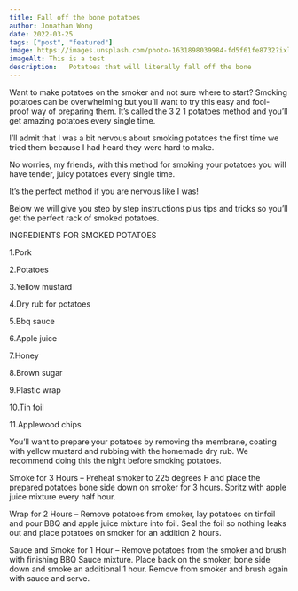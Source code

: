 ```yaml
---
title: Fall off the bone potatoes
author: Jonathan Wong 
date: 2022-03-25
tags: ["post", "featured"]
image: https://images.unsplash.com/photo-1631898039984-fd5f61fe8732?ixlib=rb-1.2.1&ixid=MnwxMjA3fDB8MHxwaG90by1wYWdlfHx8fGVufDB8fHx8&auto=format&fit=crop&w=1470&q=80
imageAlt: This is a test
description:   Potatoes that will literally fall off the bone
---
```


Want to make potatoes on the smoker and not sure where to start? Smoking potatoes can be overwhelming but you’ll want to try this easy and fool-proof way of preparing them.   It’s called the 3 2 1 potatoes method and you’ll get amazing potatoes every single time.

I’ll admit that I was a bit nervous about smoking potatoes the first time we tried them because I had heard they were hard to make.

No worries, my friends, with this method for smoking your potatoes you will have tender, juicy potatoes every single time.

It’s the perfect method if you are nervous like I was!

Below we will give you step by step instructions plus tips and tricks so you’ll get the perfect rack of smoked potatoes.

INGREDIENTS FOR SMOKED POTATOES

1.Pork 

2.Potatoes

3.Yellow mustard

4.Dry rub for potatoes

5.Bbq sauce 

6.Apple juice

7.Honey

8.Brown sugar

9.Plastic wrap

10.Tin foil

11.Applewood chips

You’ll want to prepare your potatoes by removing the membrane, coating with yellow mustard and rubbing with the homemade dry rub. We recommend doing this the night before smoking potatoes.

Smoke for 3 Hours – Preheat smoker to 225 degrees F and place the prepared potatoes bone side down on smoker for 3 hours. Spritz with apple juice mixture every half hour.

Wrap for 2 Hours – Remove potatoes from smoker, lay potatoes on tinfoil and pour BBQ and apple juice mixture into foil. Seal the foil so nothing leaks out and place potatoes on smoker for an addition 2 hours.

Sauce and Smoke for 1 Hour – Remove potatoes from the smoker and brush with finishing BBQ Sauce mixture. Place back on the smoker, bone side down and smoke an additional 1 hour.
Remove from smoker and brush again with sauce and serve.